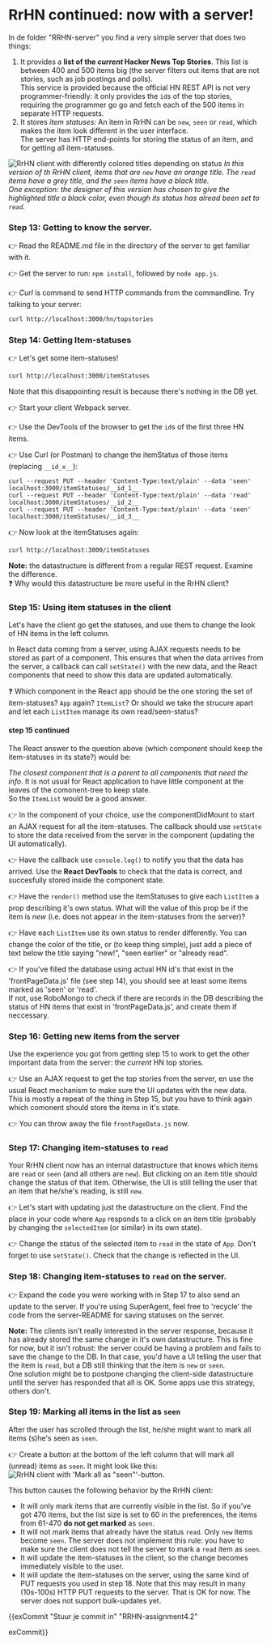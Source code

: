 # RrHN continued: now with a server!

In de folder "RRHN-server" you find a very simple server that does two things:
1.  It provides a **list of the _current_ Hacker News Top Stories**. This list is between 400 and 500 items big (the server filters out items that are not stories, such as job postings and polls).  
This service is provided because the official HN REST API is not very programmer-friendly: it only provides the `id`s of the top stories, requiring the programmer go go and fetch each of the 500 items in separate HTTP requests.
2. It stores _item statuses_: An item in RrHN can be `new`, `seen` or `read`, which makes the item look different in the user interface.  
The server has HTTP end-points for storing the status of an item, and for getting all item-statuses.


![RrHN client with differently colored titles depending on status](https://images2.imgbox.com/ee/6d/O5fkPlFq_o.png)
_In this version of th RrHN client, items that are `new` have an orange title. The `read` items have a grey title, and the `seen` items have a black title.  
One exception: the designer of this version has chosen to give the highlighted title a black color, even though its status has alread been set to `read`._


### Step 13: Getting to know the server.

👉 Read the README.md file in the directory of the server to get familiar with it.

👉 Get the server to run: `npm install`, followed by `node app.js`.

👉 _Curl_ is command to send HTTP commands from the commandline. Try talking to your server:
```sh
curl http://localhost:3000/hn/topstories
```

### Step 14: Getting Item-statuses

👉 Let's get some item-statuses!

```sh
curl http://localhost:3000/itemStatuses
```

Note that this disappointing result is because there's nothing in the DB yet.

👉 Start your client Webpack server.

👉 Use the DevTools of the browser to get the `id`s of the first three HN items.

👉 Use Curl (or Postman) to change the itemStatus of those items (replacing `__id_x__`):

```
curl --request PUT --header 'Content-Type:text/plain' --data 'seen'  localhost:3000/itemStatuses/__id_1__
curl --request PUT --header 'Content-Type:text/plain' --data 'read'  localhost:3000/itemStatuses/__id_2__
curl --request PUT --header 'Content-Type:text/plain' --data 'seen'  localhost:3000/itemStatuses/__id_3__
```

👉 Now look at the itemStatuses again:
```sh
curl http://localhost:3000/itemStatuses
```

**Note:** the datastructure is different from a regular REST request. Examine the difference.  
❓ Why would this datastructure be more useful in the RrHN client?

### Step 15: Using item statuses in the client

Let's have the client go get the statuses, and use them to change the look of HN items in the left column.

In React data coming from a server, using AJAX requests needs to be stored as part of a component. This ensures that when the data arrives from the server, a callback can call `setState()` with the new data, and the React components that need to show this data are updated automatically.

❓ Which component in the React app should be the one storing the set of item-statuses? `App` again? `ItemList`? Or should we take the strucure apart and let each `ListItem` manage its own read/seen-status?


#### step 15 continued

The React answer to the question above (which component should keep the item-statuses in its state?) would be:  

_The closest component that is a parent to all components that need the info_. It is not usual for React application to have little component at the leaves of the comonent-tree to keep state.  
So the `ItemList` would be a good answer. 

👉 In the component of your choice, use the componentDidMount to start an AJAX request for all the item-statuses. The callback should use `setState` to store the data received from the server in the component (updating the UI automatically).

👉 Have the callback use `console.log()` to notify you that the data has arrived. Use the **React DevTools** to check that the data is correct, and succesfully stored inside the component state.

👉 Have the `render()` method use the itemStatuses to give each `ListItem` a prop describing it's own status. What will the value of this prop be if the item is _new_ (i.e. does not appear in the item-statuses from the server)?

👉 Have each `ListItem` use its own status to render differently. You can change the color of the title, or (to keep thing simple), just add a piece of text below the title saying "new!", "seen earlier" or "already read".

👉 If you've filled the database using actual HN id's that exist in the 'frontPageData.js' file (see step 14), you should see at least some items marked as 'seen' or 'read'.  
If not, use RoboMongo to check if there are records in the DB describing the status of HN items that exist in 'frontPageData.js', and create them if neccessary.

### Step 16: Getting new items from the server

Use the experience you got from getting step 15 to work to get the other important data from the server: the _current_ HN top stories.

👉 Use an AJAX request to get the top stories from the server, en use the usual React mechanism to make sure the UI updates with the new data.  
This is mostly a repeat of the thing in Step 15, but you have to think again which comonent should store the items in it's state.

👉 You can throw away the file `frontPageData.js` now.  

### Step 17: Changing item-statuses to `read`

Your RrHN client now has an internal datastructure that knows which items are `read` or `seen` (and all others are `new`). But clicking on an item title should change the status of that item. Otherwise, the UI is still telling the user that an item that he/she's reading, is still `new`.


👉 Let's start with updating just the datastructure on the client. Find the place in your code where `App` responds to a click on an item title (probably by changing the `selectedItem` (or similar) in its own state).

👉 Change the status of the selected item to `read` in the state of `App`. Don't forget to use `setState()`. Check that the change is reflected in the UI.

### Step 18: Changing item-statuses to `read` on the server.

👉 Expand the code you were working with in Step 17 to also send an update to the server. If you're using SuperAgent, feel free to 'recycle' the code from the server-README for saving statuses on the server.

**Note:** The clients isn't really interested in the server response, because it has already stored the same change in it's own datastructure. This is fine for now, but it isn't robust: the server could be having a problem and fails to save the change to the DB. In that case, you'd have a UI telling the user that the item is `read`, but a DB still thinking that the item is `new` or `seen`.  
One solution might be to postpone changing the client-side datastructure until the server has responded that all is OK. Some apps use this strategy, others don't.

### Step 19: Marking all items in the list as `seen`

 After the user has scrolled through the list, he/she might want to mark all items (s)he's seen as `seen`.

👉 Create a button at the bottom of the left column that will mark all (unread) items as `seen`. It might look like this:
![RrHN client with 'Mark all as "seen"'-button.](https://images2.imgbox.com/fe/fd/Oj8q9zDs_o.png)

This button causes the following behavior by the RrHN client:
* It will only mark items that are currently visible in the list. So if you've got 470 items, but the list size is set to 60 in the preferences, the items from 61-470 **do not get marked** as `seen`.
* It will not mark items that already have the status `read`. Only `new` items become `seen`. The server does not implement this rule: you have to make sure the client does not tell the server to mark a `read` item as `seen`.
* It will update the item-statuses in the client, so the change becomes immediately visible to the user.
* It will update the item-statuses on the server, using the same kind of PUT requests you used in step 18. Note that this may result in many (10s-100s) HTTP PUT requests to the server. That is OK for now. The server does not support bulk-updates yet.


{{exCommit "Stuur je commit in" "RRHN-assignment4.2"

exCommit}}
